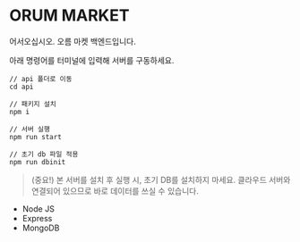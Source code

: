# ORUM MARKET

어서오십시오. 오름 마켓 백엔드입니다.

아래 명령어를 터미널에 입력해 서버를 구동하세요.

```
// api 폴더로 이동
cd api

// 패키지 설치
npm i

// 서버 실행
npm run start

// 초기 db 파일 적용
npm run dbinit
```

> (중요!)
본 서버를 설치 후 실행 시, 초기 DB를 설치하지 마세요. 클라우드 서버와 연결되어 있으므로 바로 데이터를 쓰실 수 있습니다.

- Node JS
- Express
- MongoDB
